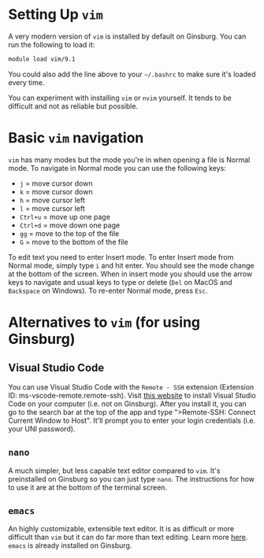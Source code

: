# Setting Up `vim`

A very modern version of `vim` is installed by default on Ginsburg. You can run the following to load it:

```bash
module load vim/9.1
```

You could also add the line above to your `~/.bashrc` to make sure it's loaded every time.

You can experiment with installing `vim` or `nvim` yourself. It tends to be difficult and not as reliable but possible.

# Basic `vim` navigation

`vim` has many modes but the mode you're in when opening a file is Normal mode. To navigate in Normal mode you can use the following keys:

- `j` = move cursor down
- `k` = move cursor down
- `h` = move cursor left
- `l` = move cursor left
- `Ctrl+u` = move up one page
- `Ctrl+d` = move down one page
- `gg` = move to the top of the file
- `G` = move to the bottom of the file

To edit text you need to enter Insert mode. To enter Insert mode from Normal mode, simply type `i` and hit enter. You should see the mode change at the bottom of the screen. When in insert mode you should use the arrow keys to navigate and usual keys to type or delete (`Del` on MacOS and `Backspace` on Windows). To re-enter Normal mode, press `Esc`.

# Alternatives to `vim` (for using Ginsburg)

## Visual Studio Code

You can use Visual Studio Code with the `Remote - SSH` extension (Extension ID: ms-vscode-remote.remote-ssh). Visit [this website](https://code.visualstudio.com/) to install Visual Studio Code on your computer (i.e. not on Ginsburg). After you install it, you can go to the search bar at the top of the app and type ">Remote-SSH: Connect Current Window to Host". It'll prompt you to enter your login credentials (i.e. your UNI password).

## `nano`

A much simpler, but less capable text editor compared to `vim`. It's preinstalled on Ginsburg so you can just type `nano`. The instructions for how to use it are at the bottom of the terminal screen.

## `emacs`

An highly customizable, extensible text editor. It is as difficult or more difficult than `vim` but it can do far more than text editing. Learn more [here](https://www.gnu.org/software/emacs/). `emacs` is already installed on Ginsburg.
